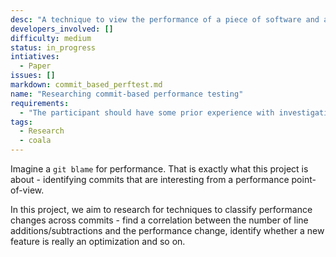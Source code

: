 ```yaml
---
desc: "A technique to view the performance of a piece of software and automatically identify and classify performance drops and gains."
developers_involved: []
difficulty: medium
status: in_progress
intiatives: 
  - Paper
issues: []
markdown: commit_based_perftest.md
name: "Researching commit-based performance testing"
requirements: 
  - "The participant should have some prior experience with investigating the performance of software."
tags: 
  - Research
  - coala
---
```

Imagine a `git blame` for performance. That is exactly what this project
is about - identifying commits that are interesting from a performance
point-of-view.

In this project, we aim to research for techniques to classify performance
changes across commits - find a correlation between the number of line
additions/subtractions and the performance change, identify whether a new
feature is really an optimization and so on.
